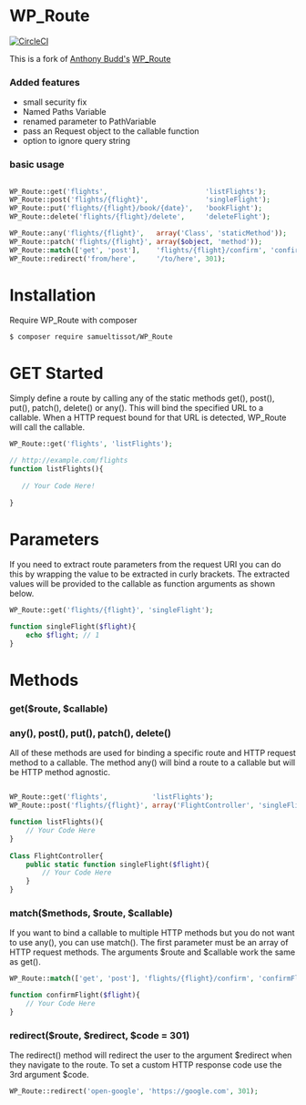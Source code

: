 WP_Route
====

[![CircleCI](https://circleci.com/gh/SamuelTissot/WP_Route/tree/master.svg?style=svg)](https://circleci.com/gh/SamuelTissot/WP_Route/tree/master)

This is a fork of [Anthony Budd's](https://github.com/anthonybudd) [WP_Route](https://github.com/anthonybudd/WP_Route)

### Added features 
- small security fix
- Named Paths Variable
- renamed parameter to PathVariable
- pass an Request object to the callable function
- option to ignore query string


### basic usage
```php

WP_Route::get('flights',                        'listFlights');
WP_Route::post('flights/{flight}',              'singleFlight');
WP_Route::put('flights/{flight}/book/{date}',   'bookFlight');
WP_Route::delete('flights/{flight}/delete',     'deleteFlight');

WP_Route::any('flights/{flight}',   array('Class', 'staticMethod'));
WP_Route::patch('flights/{flight}', array($object, 'method'));
WP_Route::match(['get', 'post'],    'flights/{flight}/confirm', 'confirmFlight');
WP_Route::redirect('from/here',     '/to/here', 301);


```

# Installation

Require WP_Route with composer

```
$ composer require samueltissot/WP_Route
```


# GET Started
Simply define a route by calling any of the static methods get(), post(), put(), patch(), delete() or any(). This will bind the specified URL to a callable. When a HTTP request bound for that URL is detected, WP_Route will call the callable. 

```php
WP_Route::get('flights', 'listFlights');

// http://example.com/flights
function listFlights(){
  
   // Your Code Here!  
  
}
```

# Parameters
If you need to extract route parameters from the request URI you can do this by wrapping the value to be extracted in curly brackets. The extracted values will be provided to the callable as function arguments as shown below.
```php
WP_Route::get('flights/{flight}', 'singleFlight');

function singleFlight($flight){
    echo $flight; // 1
}
```

# Methods
### get($route, $callable)
### any(), post(), put(), patch(), delete()
All of these methods are used for binding a specific route and HTTP request method to a callable. The method any() will bind a route to a callable but will be HTTP method agnostic.
```php

WP_Route::get('flights',           'listFlights');
WP_Route::post('flights/{flight}', array('FlightController', 'singleFlight'));

function listFlights(){
	// Your Code Here
}
  
Class FlightController{
	public static function singleFlight($flight){
		// Your Code Here
	}
}
```

### match($methods, $route, $callable)
If you want to bind a callable to multiple HTTP methods but you do not want to use any(), you can use match(). The first parameter must be an array of HTTP request methods. The arguments $route and $callable work the same as get().
```php
WP_Route::match(['get', 'post'], 'flights/{flight}/confirm', 'confirmFlight');

function confirmFlight($flight){
	// Your Code Here
}
```

### redirect($route, $redirect, $code = 301)
The redirect() method will redirect the user to the argument $redirect when they navigate to the route. To set a custom HTTP response code use the 3rd argument $code.
```php
WP_Route::redirect('open-google', 'https://google.com', 301);
```


